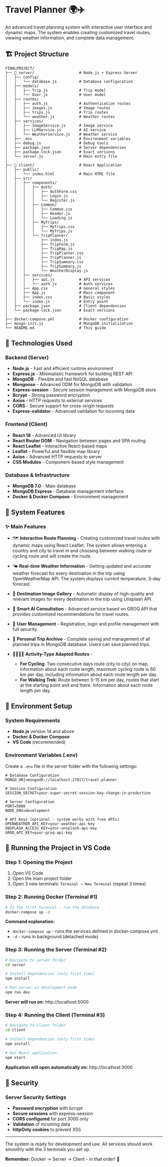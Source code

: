 # Travel Planner 🌍✈️

An advanced travel planning system with interactive user interface and dynamic maps. The system enables creating customized travel routes, viewing weather information, and complete data management.

## 🏗️ Project Structure

```
FINALPROJECT/
├── 📁 server/                    # Node.js + Express Server
│   ├── config/
│   │   └── database.js          # Database configuration
│   ├── models/
│   │   ├── Trip.js              # Trip model
│   │   └── User.js              # User model
│   ├── routes/
│   │   ├── auth.js              # Authentication routes
│   │   ├── images.js            # Image routes
│   │   ├── trips.js             # Trip routes
│   │   └── weather.js           # Weather routes
│   ├── services/
│   │   ├── ImageService.js      # Image service
│   │   ├── LLMService.js        # AI service
│   │   └── WeatherService.js    # Weather service
│   ├── .env                     # Environment variables
│   ├── debug.js                 # Debug tools
│   ├── package.json             # Server dependencies
│   ├── package-lock.json        # Exact versions
│   └── server.js                # Main entry file
│
├── 📁 client/                    # React Application
│   ├── public/
│   │   └── index.html           # Main HTML file
│   ├── src/
│   │   ├── components/
│   │   │   ├── Auth/
│   │   │   │   ├── AuthForm.css
│   │   │   │   ├── Login.js
│   │   │   │   └── Register.js
│   │   │   ├── Common/
│   │   │   │   ├── Common.css
│   │   │   │   ├── Header.js
│   │   │   │   └── Loading.js
│   │   │   ├── MyTrips/
│   │   │   │   ├── MyTrips.css
│   │   │   │   └── MyTrips.js
│   │   │   └── TripPlanner/
│   │   │       ├── index.js
│   │   │       ├── TripForm.js
│   │   │       ├── TripMap.js
│   │   │       ├── TripPlanner.css
│   │   │       ├── TripPlanner.js
│   │   │       ├── TripSummary.css
│   │   │       ├── TripSummary.js
│   │   │       └── WeatherDisplay.js
│   │   ├── services/
│   │   │   ├── api.js           # API services
│   │   │   └── auth.js          # Auth services
│   │   ├── App.css              # General styles
│   │   ├── App.js               # Main component
│   │   ├── index.css            # Basic styles
│   │   └── index.js             # Entry point
│   ├── package.json             # Client dependencies
│   └── package-lock.json        # Exact versions
│
├── docker-compose.yml           # Docker configuration
├── mongo-init.js                # MongoDB initialization
└── README.md                    # This guide
```

## 🚀 Technologies Used

### Backend (Server)
- **Node.js** - Fast and efficient runtime environment
- **Express.js** - Minimalistic framework for building REST API
- **MongoDB** - Flexible and fast NoSQL database
- **Mongoose** - Advanced ODM for MongoDB with validation
- **Express-session** - Secure session management with MongoDB store
- **Bcrypt** - Strong password encryption
- **Axios** - HTTP requests to external services
- **CORS** - Secure support for cross-origin requests
- **Express-validator** - Advanced validation for incoming data

### Frontend (Client)
- **React 18** - Advanced UI library
- **React Router DOM** - Navigation between pages and SPA routing
- **React Leaflet** - Interactive React-based maps
- **Leaflet** - Powerful and flexible map library
- **Axios** - Advanced HTTP requests to server
- **CSS Modules** - Component-based style management

### Database & Infrastructure
- **MongoDB 7.0** - Main database
- **MongoDB Express** - Database management interface
- **Docker & Docker Compose** - Environment management

## 🎯 System Features

### ✨ Main Features

- 🗺️ **Interactive Route Planning** - Creating customized travel routes with dynamic maps using React Leaflet. The system allows entering a country and city to travel in and choosing between walking route or cycling route and will create the route.

- 🌤️ **Real-time Weather Information** - Getting updated and accurate weather forecast for every destination in the trip using OpenWeatherMap API. The system displays current temperature, 3-day forecast.

- 📸 **Destination Image Gallery** - Automatic display of high-quality and relevant images for every destination in the trip using Unsplash API.

- 🤖 **Smart AI Consultation** - Advanced service based on GROQ API that provides customized recommendations for travel routes.

- 👤 **User Management** - Registration, login and profile management with full security.

- 💾 **Personal Trip Archive** - Complete saving and management of all planned trips in MongoDB database. Users can save planned trips.

- 🚶‍♂️🚴‍♀️ **Activity-Type Adapted Routes** - 
  - **For Cycling**: Two consecutive days route (city to city) on map, information about each route length, maximum cycling route is 60 km per day, including information about each route length per day.
  - **For Walking Trek**: Route between 5-15 km per day, routes that start at the starting point and end there. Information about each route length per day.

## 🔧 Environment Setup

### System Requirements
- **Node.js** version 14 and above
- **Docker & Docker Compose**
- **VS Code** (recommended)

### Environment Variables (.env)
Create a `.env` file in the server folder with the following settings:

```env
# Database Configuration
MONGO_URI=mongodb://localhost:27017/travel-planner

# Session Configuration
SESSION_SECRET=your-super-secret-session-key-change-in-production

# Server Configuration
PORT=5000
NODE_ENV=development

# API Keys (optional - system works with free APIs)
OPENWEATHER_API_KEY=your-weather-api-key
UNSPLASH_ACCESS_KEY=your-unsplash-api-key
GROQ_API_KEY=your-groq-api-key
```

## 🚀 Running the Project in VS Code

### Step 1: Opening the Project
1. Open VS Code
2. Open the main project folder
3. Open 3 new terminals: `Terminal → New Terminal` (repeat 3 times)

### Step 2: Running Docker (Terminal #1)
```bash
# In the first terminal - run the database
docker-compose up -d
```

**Command explanation:**
- `docker-compose up` - runs the services defined in docker-compose.yml
- `-d` - runs in background (detached mode)

### Step 3: Running the Server (Terminal #2)
```bash
# Navigate to server folder
cd server

# Install dependencies (only first time)
npm install

# Run server in development mode
npm run dev
```

**Server will run on:** http://localhost:5000

### Step 4: Running the Client (Terminal #3)
```bash
# Navigate to client folder
cd client

# Install dependencies (only first time)
npm install

# Run React application
npm start
```

**Application will open automatically on:** http://localhost:3000

## 🔐 Security

### Server Security Settings
- **Password encryption** with bcrypt
- **Secure sessions** with express-session
- **CORS configured** for port 3000 only
- **Validation** of incoming data
- **httpOnly cookies** to prevent XSS

---

The system is ready for development and use. All services should work smoothly with the 3 terminals you set up.

**Remember:** Docker → Server → Client - in that order! 🚀